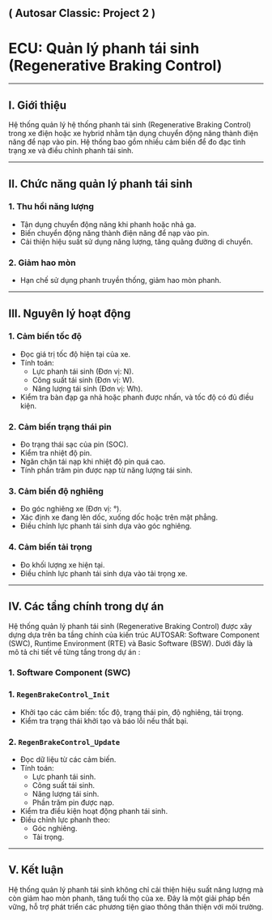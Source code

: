 ## ( Autosar Classic: Project 2 )
# ECU: Quản lý phanh tái sinh (Regenerative Braking Control)

---

## I. Giới thiệu 
Hệ thống quản lý hệ thống phanh tái sinh (Regenerative Braking Control) trong xe điện hoặc xe hybrid nhằm tận dụng chuyển động năng thành điện năng để nạp vào pin. Hệ thống bao gồm nhiều cảm biến để đo đạc tình trạng xe và điều chỉnh phanh tái sinh.

---
## II. Chức năng quản lý phanh tái sinh

### 1. Thu hồi năng lượng

- Tận dụng chuyển động năng khi phanh hoặc nhả ga.  
- Biến chuyển động năng thành điện năng để nạp vào pin.  
- Cải thiện hiệu suất sử dụng năng lượng, tăng quãng đường di chuyển.  

### 2. Giảm hao mòn

- Hạn chế sử dụng phanh truyền thống, giảm hao mòn phanh.  

---

## III. Nguyên lý hoạt động

### 1. Cảm biến tốc độ

- Đọc giá trị tốc độ hiện tại của xe.  
- Tính toán:  
  - Lực phanh tái sinh (Đơn vị: N).  
  - Công suất tái sinh (Đơn vị: W).  
  - Năng lượng tái sinh (Đơn vị: Wh).  
- Kiểm tra bàn đạp ga nhả hoặc phanh được nhấn, và tốc độ có đủ điều kiện.  

### 2. Cảm biến trạng thái pin

- Đo trạng thái sạc của pin (SOC).  
- Kiểm tra nhiệt độ pin.  
- Ngăn chặn tái nạp khi nhiệt độ pin quá cao.  
- Tính phần trăm pin được nạp từ năng lượng tái sinh.  

### 3. Cảm biến độ nghiêng

- Đo góc nghiêng xe (Đơn vị: °).  
- Xác định xe đang lên dốc, xuống dốc hoặc trên mặt phẳng.  
- Điều chỉnh lực phanh tái sinh dựa vào góc nghiêng.  

### 4. Cảm biến tải trọng

- Đo khối lượng xe hiện tại.  
- Điều chỉnh lực phanh tái sinh dựa vào tải trọng xe.  

---

## IV. Các tầng chính trong dự án 
Hệ thống quản lý phanh tái sinh (Regenerative Braking Control) được xây dựng dựa trên ba tầng chính của kiến trúc AUTOSAR: Software Component (SWC), Runtime Environment (RTE) và Basic Software (BSW). Dưới đây là mô tả chi tiết về từng tầng trong dự án :

### 1. Software Component (SWC)



### 1. `RegenBrakeControl_Init`

- Khởi tạo các cảm biến: tốc độ, trạng thái pin, độ nghiêng, tải trọng.  
- Kiểm tra trạng thái khởi tạo và báo lỗi nếu thất bại.  

### 2. `RegenBrakeControl_Update`

- Đọc dữ liệu từ các cảm biến.  
- Tính toán:  
  - Lực phanh tái sinh.  
  - Công suất tái sinh.  
  - Năng lượng tái sinh.  
  - Phần trăm pin được nạp.  
- Kiểm tra điều kiện hoạt động phanh tái sinh.  
- Điều chỉnh lực phanh theo:  
  - Góc nghiêng.  
  - Tải trọng.  

---

## V. Kết luận

Hệ thống quản lý phanh tái sinh không chỉ cải thiện hiệu suất năng lượng mà còn giảm hao mòn phanh, tăng tuổi thọ của xe. Đây là một giải pháp bền vững, hỗ trợ phát triển các phương tiện giao thông thân thiện với môi trường.
